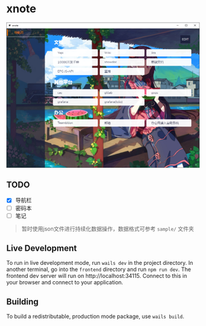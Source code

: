 # xnote

![](screenshot.png)


## TODO

- [x] 导航栏
- [ ] 密码本
- [ ] 笔记

> 暂时使用json文件进行持续化数据操作，数据格式可参考 `sample/` 文件夹

## Live Development

To run in live development mode, run `wails dev` in the project directory. In another terminal, go into the `frontend`
directory and run `npm run dev`. The frontend dev server will run on http://localhost:34115. Connect to this in your
browser and connect to your application.

## Building

To build a redistributable, production mode package, use `wails build`.
